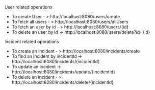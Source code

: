 User related operations
- To create User - > http://localhost:8080/users/create
- To fetch all users - > http://localhost:8080/users/allUsers
- To fetch an user by id - > http://localhost:8080/users/{id}
- To delete an user by id -> http://localhost:8080/users/delete?id={id}

Incident related operations
- To create an incident - > http://localhost:8080/incidents/create
- To find an incident by incidentId -> http://localhost:8080/incidents/{incidentId}
- To update an incident -> http://localhost:8080/incidents/update/{incidentId}
- To delete an incident - > http://localhost:8080/incidents/delete/{incidentId}
